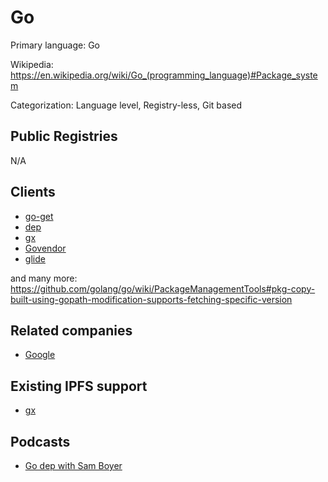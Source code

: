 # Go

Primary language: Go

Wikipedia: https://en.wikipedia.org/wiki/Go_(programming_language)#Package_system

Categorization: Language level, Registry-less, Git based

## Public Registries

N/A

## Clients

- [go-get](https://golang.org/cmd/go/#hdr-Module_aware_go_get)
- [dep](https://github.com/golang/dep)
- [gx](https://github.com/whyrusleeping/gx)
- [Govendor](https://github.com/kardianos/govendor)
- [glide](https://github.com/Masterminds/glide)

and many more: https://github.com/golang/go/wiki/PackageManagementTools#pkg-copy-built-using-gopath-modification-supports-fetching-specific-version

## Related companies

- [Google](https://google.com/)

## Existing IPFS support

- [gx](https://github.com/whyrusleeping/gx)

## Podcasts

- [Go dep with Sam Boyer](https://manifest.fm/4)
